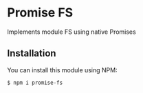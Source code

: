 # Promise FS
Implements module FS using native Promises

## Installation
You can install this module using NPM:

```
$ npm i promise-fs
```